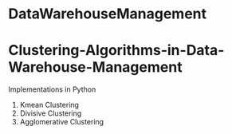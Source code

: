 # DataWarehouseManagement
# Clustering-Algorithms-in-Data-Warehouse-Management
Implementations in Python
   1. Kmean Clustering
   2. Divisive Clustering
   3. Agglomerative Clustering

